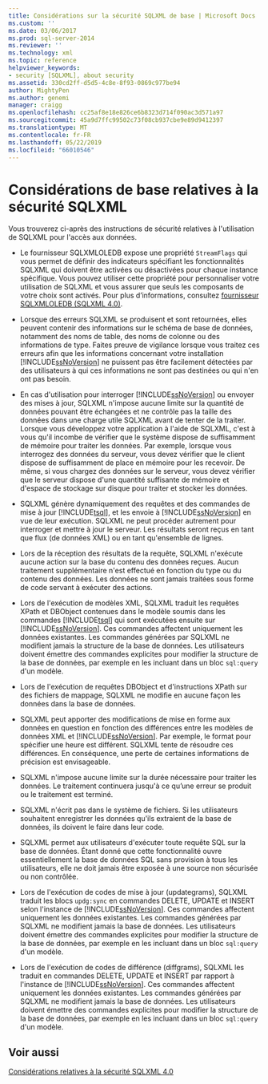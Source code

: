 ```yaml
---
title: Considérations sur la sécurité SQLXML de base | Microsoft Docs
ms.custom: ''
ms.date: 03/06/2017
ms.prod: sql-server-2014
ms.reviewer: ''
ms.technology: xml
ms.topic: reference
helpviewer_keywords:
- security [SQLXML], about security
ms.assetid: 330cd2ff-d5d5-4c8e-8f93-0869c977be94
author: MightyPen
ms.author: genemi
manager: craigg
ms.openlocfilehash: cc25af8e18e826ce6b8323d714f090ac3d571a97
ms.sourcegitcommit: 45a9d7ffc99502c73f08cb937cbe9e89d9412397
ms.translationtype: MT
ms.contentlocale: fr-FR
ms.lasthandoff: 05/22/2019
ms.locfileid: "66010546"
---
```

# <a name="core-sqlxml-security-considerations"></a>Considérations de base relatives à la sécurité SQLXML
  Vous trouverez ci-après des instructions de sécurité relatives à l'utilisation de SQLXML pour l'accès aux données.  
  
-   Le fournisseur SQLXMLOLEDB expose une propriété `StreamFlags` qui vous permet de définir des indicateurs spécifiant les fonctionnalités SQLXML qui doivent être activées ou désactivées pour chaque instance spécifique. Vous pouvez utiliser cette propriété pour personnaliser votre utilisation de SQLXML et vous assurer que seuls les composants de votre choix sont activés. Pour plus d’informations, consultez [fournisseur SQLXMLOLEDB &#40;SQLXML 4.0&#41;](../../../database-engine/dev-guide/sqlxmloledb-provider-sqlxml-4-0.md).  
  
-   Lorsque des erreurs SQLXML se produisent et sont retournées, elles peuvent contenir des informations sur le schéma de base de données, notamment des noms de table, des noms de colonne ou des informations de type. Faites preuve de vigilance lorsque vous traitez ces erreurs afin que les informations concernant votre installation [!INCLUDE[ssNoVersion](../../../includes/ssnoversion-md.md)] ne puissent pas être facilement détectées par des utilisateurs à qui ces informations ne sont pas destinées ou qui n'en ont pas besoin.  
  
-   En cas d'utilisation pour interroger [!INCLUDE[ssNoVersion](../../../includes/ssnoversion-md.md)] ou envoyer des mises à jour, SQLXML n'impose aucune limite sur la quantité de données pouvant être échangées et ne contrôle pas la taille des données dans une charge utile SQLXML avant de tenter de la traiter. Lorsque vous développez votre application à l'aide de SQLXML, c'est à vous qu'il incombe de vérifier que le système dispose de suffisamment de mémoire pour traiter les données. Par exemple, lorsque vous interrogez des données du serveur, vous devez vérifier que le client dispose de suffisamment de place en mémoire pour les recevoir. De même, si vous chargez des données sur le serveur, vous devez vérifier que le serveur dispose d'une quantité suffisante de mémoire et d'espace de stockage sur disque pour traiter et stocker les données.  
  
-   SQLXML génère dynamiquement des requêtes et des commandes de mise à jour [!INCLUDE[tsql](../../../includes/tsql-md.md)], et les envoie à [!INCLUDE[ssNoVersion](../../../includes/ssnoversion-md.md)] en vue de leur exécution. SQLXML ne peut procéder autrement pour interroger et mettre à jour le serveur. Les résultats seront reçus en tant que flux (de données XML) ou en tant qu'ensemble de lignes.  
  
-   Lors de la réception des résultats de la requête, SQLXML n'exécute aucune action sur la base du contenu des données reçues. Aucun traitement supplémentaire n'est effectué en fonction du type ou du contenu des données. Les données ne sont jamais traitées sous forme de code servant à exécuter des actions.  
  
-   Lors de l'exécution de modèles XML, SQLXML traduit les requêtes XPath et DBObject contenues dans le modèle soumis dans les commandes [!INCLUDE[tsql](../../../includes/tsql-md.md)] qui sont exécutées ensuite sur [!INCLUDE[ssNoVersion](../../../includes/ssnoversion-md.md)]. Ces commandes affectent uniquement les données existantes. Les commandes générées par SQLXML ne modifient jamais la structure de la base de données. Les utilisateurs doivent émettre des commandes explicites pour modifier la structure de la base de données, par exemple en les incluant dans un bloc `sql:query` d'un modèle.  
  
-   Lors de l'exécution de requêtes DBObject et d'instructions XPath sur des fichiers de mappage, SQLXML ne modifie en aucune façon les données dans la base de données.  
  
-   SQLXML peut apporter des modifications de mise en forme aux données en question en fonction des différences entre les modèles de données XML et [!INCLUDE[ssNoVersion](../../../includes/ssnoversion-md.md)]. Par exemple, le format pour spécifier une heure est différent. SQLXML tente de résoudre ces différences. En conséquence, une perte de certaines informations de précision est envisageable.  
  
-   SQLXML n'impose aucune limite sur la durée nécessaire pour traiter les données. Le traitement continuera jusqu'à ce qu’une erreur se produit ou le traitement est terminé.  
  
-   SQLXML n'écrit pas dans le système de fichiers. Si les utilisateurs souhaitent enregistrer les données qu'ils extraient de la base de données, ils doivent le faire dans leur code.  
  
-   SQLXML permet aux utilisateurs d'exécuter toute requête SQL sur la base de données. Étant donné que cette fonctionnalité ouvre essentiellement la base de données SQL sans provision à tous les utilisateurs, elle ne doit jamais être exposée à une source non sécurisée ou non contrôlée.  
  
-   Lors de l'exécution de codes de mise à jour (updategrams), SQLXML traduit les blocs `updg:sync` en commandes DELETE, UPDATE et INSERT selon l'instance de [!INCLUDE[ssNoVersion](../../../includes/ssnoversion-md.md)]. Ces commandes affectent uniquement les données existantes. Les commandes générées par SQLXML ne modifient jamais la base de données. Les utilisateurs doivent émettre des commandes explicites pour modifier la structure de la base de données, par exemple en les incluant dans un bloc `sql:query` d'un modèle.  
  
-   Lors de l'exécution de codes de différence (diffgrams), SQLXML les traduit en commandes DELETE, UPDATE et INSERT par rapport à l'instance de [!INCLUDE[ssNoVersion](../../../includes/ssnoversion-md.md)]. Ces commandes affectent uniquement les données existantes. Les commandes générées par SQLXML ne modifient jamais la base de données. Les utilisateurs doivent émettre des commandes explicites pour modifier la structure de la base de données, par exemple en les incluant dans un bloc `sql:query` d'un modèle.  
  
## <a name="see-also"></a>Voir aussi  
 [Considérations relatives à la sécurité SQLXML 4.0](sqlxml-4-0-security-considerations.md)  
  
  
